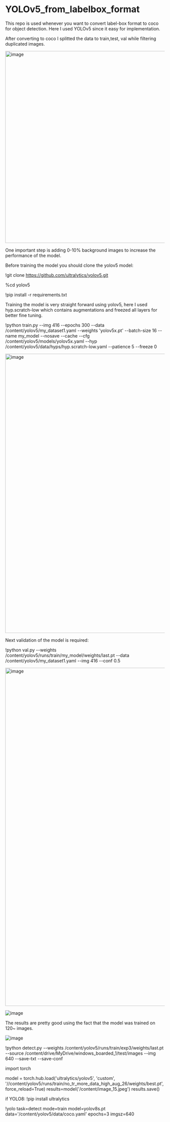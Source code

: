 # YOLOv5_from_labelbox_format


This repo is used whenever you want to convert label-box format to coco for object detection.
Here I used YOLOv5 since it easy for implementation.

After converting to coco I splitted the data to train,test, val while filtering duplicated images.

<img width="607" alt="image" src="https://user-images.githubusercontent.com/51881832/180162705-32c07a7b-6996-4f14-bd48-fe91cf42ae58.png">

One important step is adding 0-10% background images to increase the performance of the model.

Before training the model you should clone the yolov5 model:

!git clone https://github.com/ultralytics/yolov5.git

%cd yolov5

!pip install -r requirements.txt

Training the model is very straight forward using yolov5, here I used hyp.scratch-low which contains augmentations and freezed all layers for better fine tuning.

!python train.py --img 416 --epochs 300 --data /content/yolov5/my_dataset1.yaml --weights 'yolov5x.pt'  --batch-size 16 --name my_model --nosave --cache --cfg /content/yolov5/models/yolov5x.yaml --hyp /content/yolov5/data/hyps/hyp.scratch-low.yaml --patience 5 --freeze 0

<img width="883" alt="image" src="https://user-images.githubusercontent.com/51881832/180163707-a68a0c2b-4e53-4559-a7a3-5b2110b682e1.png">

Next validation of the model is required:

!python val.py --weights /content/yolov5/runs/train/my_model/weights/last.pt --data /content/yolov5/my_dataset1.yaml --img 416 --conf 0.5

<img width="1069" alt="image" src="https://user-images.githubusercontent.com/51881832/180164018-0427e144-5c78-437f-b902-b6546f12dfb5.png">



![image](https://user-images.githubusercontent.com/51881832/180164302-34640b82-1cfa-4dce-a5a4-e00d54165275.png)

The results are pretty good using the fact that the model was trained on 120~ images. 

![image](https://user-images.githubusercontent.com/51881832/180164634-19b89e06-2e12-4db5-b025-50f6344448da.png)



!python detect.py --weights /content/yolov5/runs/train/exp3/weights/last.pt  --source /content/drive/MyDrive/windows_boarded_1/test/images --img 640 --save-txt --save-conf 


import torch

model = torch.hub.load('ultralytics/yolov5', 'custom', '//content/yolov5/runs/train/no_tr_more_data_high_aug_26/weights/best.pt',force_reload=True)
results=model('/content/image_15.jpeg')
results.save()


if YOLO8:
!pip install ultralytics  

!yolo task=detect mode=train model=yolov8s.pt data='/content/yolov5/data/coco.yaml' epochs=3 imgsz=640
